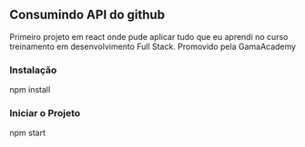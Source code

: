 ## Consumindo API do github
Primeiro projeto em react onde pude aplicar tudo que eu aprendi no curso treinamento em desenvolvimento Full Stack. Promovido pela GamaAcademy

### Instalação

npm install

### Iniciar o Projeto

npm start 
